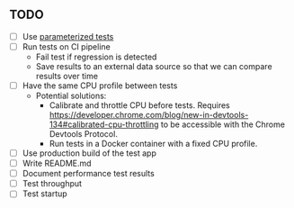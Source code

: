 ## TODO

- [ ] Use [parameterized tests](https://playwright.dev/docs/test-parameterize)
- [ ] Run tests on CI pipeline
  - Fail test if regression is detected
  - Save results to an external data source so that we can compare results over time
- [ ] Have the same CPU profile between tests
  - Potential solutions:
    - Calibrate and throttle CPU before tests. Requires https://developer.chrome.com/blog/new-in-devtools-134#calibrated-cpu-throttling to be accessible with the Chrome Devtools Protocol.
    - Run tests in a Docker container with a fixed CPU profile.
- [ ] Use production build of the test app
- [ ] Write README.md
- [ ] Document performance test results
- [ ] Test throughput
- [ ] Test startup
